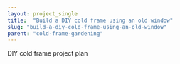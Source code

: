 ```yaml
---
layout: project_single
title:  "Build a DIY cold frame using an old window"
slug: "build-a-diy-cold-frame-using-an-old-window"
parent: "cold-frame-gardening"
---
```

DIY cold frame project plan